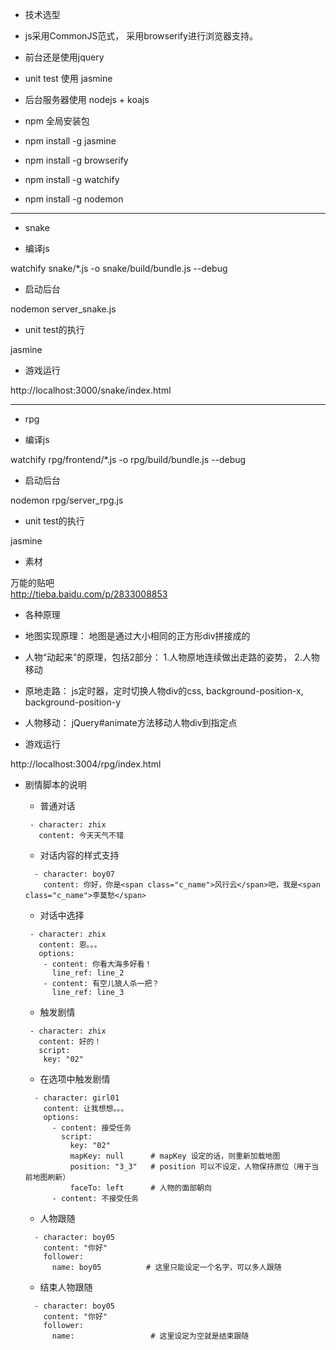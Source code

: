 
* 技术选型

 * js采用CommonJS范式， 采用browserify进行浏览器支持。
 * 前台还是使用jquery
 * unit test 使用 jasmine
 * 后台服务器使用 nodejs + koajs

* npm 全局安装包

 * npm install -g jasmine
 * npm install -g browserify
 * npm install -g watchify
 * npm install -g nodemon

---

* snake

 * 编译js

  watchify snake/*.js -o snake/build/bundle.js --debug

 * 启动后台

  nodemon server_snake.js


 * unit test的执行

  jasmine

 * 游戏运行

  http://localhost:3000/snake/index.html

---

* rpg

 * 编译js

  watchify rpg/frontend/*.js -o rpg/build/bundle.js --debug

 * 启动后台

  nodemon rpg/server_rpg.js

 * unit test的执行

  jasmine

 * 素材

  万能的贴吧  
  http://tieba.baidu.com/p/2833008853

 * 各种原理

  * 地图实现原理： 地图是通过大小相同的正方形div拼接成的

  * 人物“动起来”的原理，包括2部分： 1.人物原地连续做出走路的姿势， 2.人物移动
  * 原地走路： js定时器，定时切换人物div的css, background-position-x, background-position-y
  * 人物移动： jQuery#animate方法移动人物div到指定点

 * 游戏运行

  http://localhost:3004/rpg/index.html

 * 剧情脚本的说明

    * 普通对话

    ```
     - character: zhix
       content: 今天天气不错
    ```

    * 对话内容的样式支持

    ```
      - character: boy07
        content: 你好，你是<span class="c_name">风行云</span>吧，我是<span class="c_name">李莫愁</span>
    ```

    * 对话中选择

    ```
     - character: zhix
       content: 恩。。。
       options: 
        - content: 你看大海多好看！
          line_ref: line_2
        - content: 有空儿狼人杀一把？
          line_ref: line_3
    ```

    * 触发剧情

    ```
     - character: zhix
       content: 好的！
       script: 
        key: "02"
    ```

    * 在选项中触发剧情

    ```
      - character: girl01
        content: 让我想想。。。
        options: 
          - content: 接受任务
            script: 
              key: "02"
              mapKey: null      # mapKey 设定的话，则重新加载地图
              position: "3_3"   # position 可以不设定，人物保持原位（用于当前地图刷新）
              faceTo: left      # 人物的面部朝向
          - content: 不接受任务
    ```

    * 人物跟随

    ```
      - character: boy05
        content: "你好"
        follower:
          name: boy05          # 这里只能设定一个名字，可以多人跟随
    ```

    * 结束人物跟随

    ```
      - character: boy05
        content: "你好"
        follower:
          name:                 # 这里设定为空就是结束跟随
    ```
